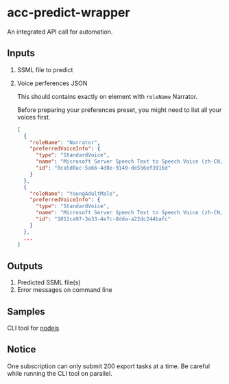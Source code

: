 # acc-predict-wrapper

An integrated API call for automation.

## Inputs

1. SSML file to predict
1. Voice perferences JSON

    This should contains exactly on element with `roleName` Narrator.

    Before preparing your preferences preset,
    you might need to list all your voices first.

    ```json
    [
      {
        "roleName": "Narrator",
        "preferredVoiceInfo": {
          "type": "StandardVoice",
          "name": "Microsoft Server Speech Text to Speech Voice (zh-CN, XiaomoNeural)",
          "id": "0ca5d0ac-5a66-4d8e-9140-de556ef3916d"
        }
      },
      {
        "roleName": "YoungAdultMale",
        "preferredVoiceInfo": {
          "type": "StandardVoice",
          "name": "Microsoft Server Speech Text to Speech Voice (zh-CN, YunxiNeural)",
          "id": "1011ca97-3e33-4e7c-8dda-a22dc244bafc"
        }
      },
      ...
    ]
    ```

## Outputs

1. Predicted SSML file(s)
1. Error messages on command line

## Samples

CLI tool for [nodejs](https://github.com/pseudocc/acc-predict-wrapper/tree/main/nodejs)

## Notice

One subscription can only submit 200 export tasks at a time.
Be careful while running the CLI tool on parallel.

